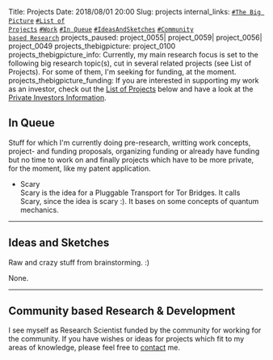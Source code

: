 Title:          		Projects
Date:           		2018/08/01 20:00
Slug:           		projects
internal_links:         <!--<code><a href="/projects.html#Running">#Running</a></code> --> <code><a href="/projects.html#TheBigPicture">#The Big Picture</a></code> <code><a href="/projects.html#ListOfProjects">#List of Projects</a></code> <code><a href="/projects.html#Work">#Work</a></code> <!-- <code><a href="/projects.html#Paused">#Paused</a></code> --> <!--<code><a href="/projects.html#Upcoming">#Upcoming</a></code>--> <code><a href="/projects.html#InQueue">#In Queue</a></code> <code><a href="/projects.html#IdeasAndSketches">#IdeasAndSketches</a></code> <code><a href="/projects.html#CommunityBasedResearchAndDevelopment">#Community based Research</a></code>
projects_paused:        project_0055| project_0059| project_0056| project_0049
projects_thebigpicture: project_0100
projects_thebigpicture_info: Currently, my main research focus is set to the following big research topic(s), cut in several related projects (see List of Projects). For some of them, I'm seeking for funding, at the moment.
projects_thebigpicture_funding: If you are interested in supporting my work as an investor, check out the <a href="/projects.html#ListOfProjects" title="List of Projects">List of Projects</a> below and have a look at the <a href="/funding.html#PrivateInvestors" title="Private Investors Information" target="_blank">Private Investors Information</a>.
<!-- TODO: projects_running:       project_0061| project_0060| project_0058| project_0055 -->
<!-- TODO: projects_paused:        project_0059| project_0056| project_0049 -->
<!-- TODO: projects_paused:        project_0061| project_0060| project_0058| project_0055| project_0059| project_0056| project_0049 -->



<!--
<h2 id="Upcoming">Upcoming</h2>

<p>
None.
</p>
-->

<h2 id="InQueue">In Queue</h2>
Stuff for which I'm currently doing pre-research, writting work concepts, project- and funding proposals, organizing funding or already have funding but no time to work on and finally projects which have to be more private, for the moment, like my patent application.

<ul>
<li>
	Scary<br />
	<font style="font-size:14px;">
		Scary is the idea for a Pluggable Transport for Tor Bridges. It calls Scary, since the idea is scary :). It bases on some concepts of quantum mechanics.
	</font>
</li>
<!-- TODO
<li>
	Patent application 01: Free Pony<br />
	<font style="font-size:14px;">
		Already for a longer time, I have stuff for a patent application which I want to let it happen, now.<br />
		This is a private project until patent application will be finished. After this, I want to make it public for beeing used freely for non-commercial aims.
	</font>
</li>
-->
<!-- TODO
<li>
	Patent application 02: Flying Pony<br />
	<font style="font-size:14px;">
		Already for a longer time, I have stuff for a patent application which I want to let it happen, now.<br />
		This is a private project until patent application will be finished. After this, I want to make it public for beeing used freely for non-commercial aims.
	</font>
</li>
-->
</ul>


<hr />
<h2 id="IdeasAndSketches">Ideas and Sketches</h2>
Raw and crazy stuff from brainstorming. :)

<p>
None.
</p>


<!--
<hr />
<h2 id="Past">Past</h2>
Past projects.

<p>
None.
</p>
-->


<hr />
<h2 id="CommunityBasedResearchAndDevelopment">Community based Research & Development</h2>
I see myself as Research Scientist funded by the community for working for the community. If you have wishes or ideas for projects which fit to my areas of knowledge, please feel free to <a href="/contact.html#Information">contact</a> me.

